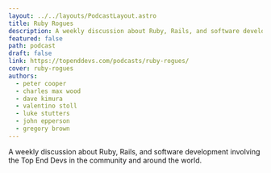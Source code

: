 ```yaml
---
layout: ../../layouts/PodcastLayout.astro
title: Ruby Rogues
description: A weekly discussion about Ruby, Rails, and software development involving the Top End Devs in the community and around the world.
featured: false
path: podcast
draft: false
link: https://topenddevs.com/podcasts/ruby-rogues/
cover: ruby-rogues
authors:
  - peter cooper
  - charles max wood
  - dave kimura
  - valentino stoll
  - luke stutters
  - john epperson
  - gregory brown
---
```


A weekly discussion about Ruby, Rails, and software development involving the Top End Devs in the community and around the world.